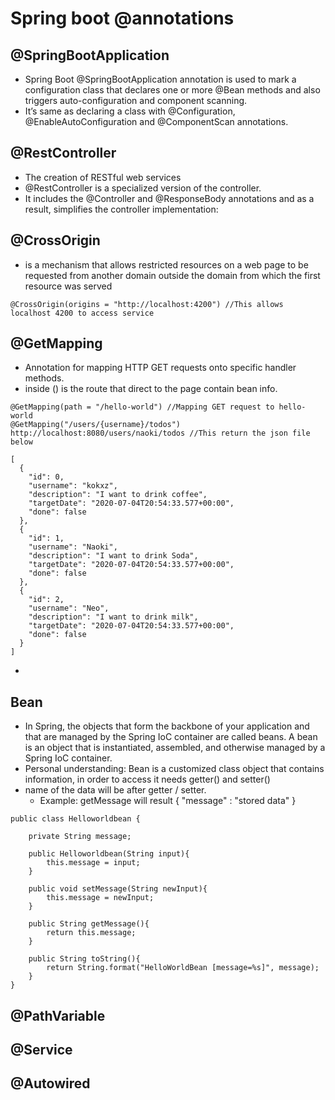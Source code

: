 # Spring boot @annotations

## @SpringBootApplication
- Spring Boot @SpringBootApplication annotation is used to mark a configuration class that declares one or more @Bean methods and also triggers auto-configuration and component scanning. 
- It’s same as declaring a class with @Configuration, @EnableAutoConfiguration and @ComponentScan annotations.

## @RestController
- The creation of RESTful web services
- @RestController is a specialized version of the controller. 
- It includes the @Controller and @ResponseBody annotations and as a result, simplifies the controller implementation:

## @CrossOrigin
- is a mechanism that allows restricted resources on a web page to be requested from another domain outside the domain from which the first resource was served
```
@CrossOrigin(origins = "http://localhost:4200") //This allows localhost 4200 to access service
```

## @GetMapping
- Annotation for mapping HTTP GET requests onto specific handler methods.
- inside () is the route that direct to the page contain bean info. 
```
@GetMapping(path = "/hello-world") //Mapping GET request to hello-world
@GetMapping("/users/{username}/todos")
http://localhost:8080/users/naoki/todos //This return the json file below
```
```
[
  {
    "id": 0,
    "username": "kokxz",
    "description": "I want to drink coffee",
    "targetDate": "2020-07-04T20:54:33.577+00:00",
    "done": false
  },
  {
    "id": 1,
    "username": "Naoki",
    "description": "I want to drink Soda",
    "targetDate": "2020-07-04T20:54:33.577+00:00",
    "done": false
  },
  {
    "id": 2,
    "username": "Neo",
    "description": "I want to drink milk",
    "targetDate": "2020-07-04T20:54:33.577+00:00",
    "done": false
  }
]
```
- 

## Bean
- In Spring, the objects that form the backbone of your application and that are managed by the Spring IoC container are called beans. A bean is an object that is instantiated, assembled, and otherwise managed by a Spring IoC container.
- Personal understanding: Bean is a customized class object that contains information, in order to access it needs getter() and setter()
- name of the data will be after getter / setter. 
  - Example: getMessage will result { "message" : "stored data" }

```
public class Helloworldbean {

    private String message;

    public Helloworldbean(String input){
        this.message = input;
    }

    public void setMessage(String newInput){
        this.message = newInput;
    }

    public String getMessage(){
        return this.message;
    }

    public String toString(){
        return String.format("HelloWorldBean [message=%s]", message);
    }
}
```

## @PathVariable

## @Service

## @Autowired
